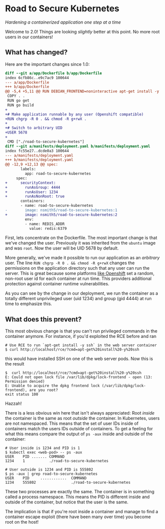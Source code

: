 # Road to Secure Kubernetes
_Hardening a containerized application one step at a time_

Welcome to 2.0! Things are looking _slightly_ better at this point. No more
root users in our containers!

## What has changed?

Here are the important changes since 1.0:

```diff
diff --git a/app/Dockerfile b/app/Dockerfile
index 6cfb86c..e9c7ac9 100644
--- a/app/Dockerfile
+++ b/app/Dockerfile
@@ -5,4 +5,11 @@ RUN DEBIAN_FRONTEND=noninteractive apt-get install -y ca-certificates openssl go
 COPY . .
 RUN go get
 RUN go build
+
+# Make application runnable by any user (Openshift compatible)
+RUN chgrp -R 0 . && chmod -R g+rwX .
+
+# Switch to arbitrary UID
+USER 5678
+
 CMD ["./road-to-secure-kubernetes"]
diff --git a/manifests/deployment.yaml b/manifests/deployment.yaml
index fc55e27..dcde0a3 100644
--- a/manifests/deployment.yaml
+++ b/manifests/deployment.yaml
@@ -12,9 +12,13 @@ spec:
       labels:
         app: road-to-secure-kubernetes
     spec:
+      securityContext:
+        runAsGroup: 4444
+        runAsUser: 1234
+        runAsNonRoot: true
       containers:
       - name: road-to-secure-kubernetes
-        image: nsmith5/road-to-secure-kubernetes:1
+        image: nsmith5/road-to-secure-kubernetes:2
         env:
         - name: REDIS_ADDR
           value: redis:6379
```

First, lets concentrate on the Dockerfile. The most important change is that
we've changed the user. Previously it was inherited from the `ubuntu` image and
was `root`.  Now the user will be UID 5678 by default.

More generally, we've made it possible to run our application as an _arbitrary_
user. The line `RUN chgrp -R 0 . && chmod -R g+rwX` changes the permissions on
the application directory such that any user can run the server. This is great
because some platforms [like
Openshift](https://docs.openshift.com/container-platform/3.11/creating_images/guidelines.html#openshift-specific-guidelines)
set a random, non-root user id for each container at run time. This providers
additional protection against container runtime vulnerabilities.

As you can see by the change in our deployment, we run the container as a
totally different unprivileged user (uid 1234) and group (gid 4444) at run time
to emphasize this.

## What does this prevent?

This most obvious change is that you can't run privileged commands in the
container anymore. For instance, if you'd exploited the RCE before and ran

```
# Use RCE to run `apt-get install -y ssh` in the web server container
$ curl http://localhost/rce/?cmd=apt-get%20install%20-y%20ssh
```

this would have installed SSH on one of the web server pods. Now this is the
result

```
$  curl http://localhost/rce/?cmd=apt-get%20install%20-y%20ssh
E: Could not open lock file /var/lib/dpkg/lock-frontend - open (13: Permission denied)
E: Unable to acquire the dpkg frontend lock (/var/lib/dpkg/lock-frontend), are you root?
exit status 100
```

Hazzah!

There is a less obvious win here that isn't always appreciated: Root _inside_
the container is the same as root _outside_ the container. In Kubernetes, users
are not namespaced. This means that the set of user IDs inside of containers
match the users IDs outside of containers. To get a feeling for what this means
compare the output of `ps -aux` inside and outside of the container:

```
# User inside is 1234 and PID is 1
$ kubectl exec <web-pod> -- ps -aux
USER    PID ....... COMMAND
1234    1           ./road-to-secure-kubernetes

# User outside is 1234 and PID is 555802
$ ps -aux | grep road-to-secure-kubernetes
USER    PID     ............  COMMAND
1234    555802                ./road-to-secure-kubernetes
```

These two processes are exactly the same. The container is in something called
a process namespace. This means the PID is different inside and outside of the
container, but notice that the user is the same.

The implication is that if you're root inside a container and manage to find a
container escape exploit (there have been many over time) you become root on
the host!
